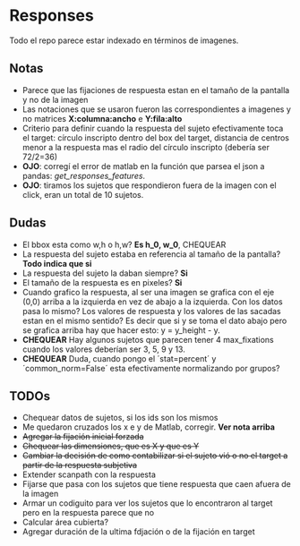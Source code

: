 # Responses

Todo el repo parece estar indexado en términos de imagenes.

## Notas

- Parece que las fijaciones de respuesta estan en el tamaño de la pantalla y no de la imagen
- Las notaciones que se usaron fueron las correspondientes a imagenes y no matrices **X:columna:ancho** e **Y:fila:alto**
- Criterio para definir cuando la respuesta del sujeto efectivamente toca el target: círculo inscripto dentro del box del target, distancia de centros menor a la respuesta mas el radio del círculo inscripto (debería ser 72/2=36)
- **OJO**: corregí el error de matlab en la función que parsea el json a pandas: *get_responses_features*.
- **OJO**: tiramos los sujetos que respondieron fuera de la imagen con el click, eran un total de 10 sujetos.

## Dudas

- El bbox esta como w,h o h,w? **Es h_0, w_0**, CHEQUEAR
- La respuesta del sujeto estaba en referencia al tamaño de la pantalla? **Todo indica que si**
- La respuesta del sujeto la daban siempre? **Si**
- El tamaño de la respuesta es en pixeles? **Si**
- Cuando grafico la respuesta, al ser una imagen se grafica con el eje (0,0) arriba a la izquierda en vez de abajo a la izquierda. Con los datos pasa lo mismo? Los valores de respuesta y los valores de las sacadas estan en el mismo sentido? Es decir que si y se toma el dato abajo pero se grafica arriba hay que hacer esto: y = y_height - y.
- **CHEQUEAR** Hay algunos sujetos que parecen tener 4 max_fixations cuando los valores deberían ser 3, 5, 9 y 13.
- **CHEQUEAR** Duda, cuando pongo el ´stat=percent´ y ´common_norm=False´ esta efectivamente normalizando por grupos?


## TODOs

- Chequear datos de sujetos, si los ids son los mismos
- Me quedaron cruzados los x e y de Matlab, corregir. **Ver nota arriba**
- ~~Agregar la fijación inicial forzada~~
- ~~Chequear las dimensiones, que es X y que es Y~~
- ~~Cambiar la decisión de como contabilizar si el sujeto vió o no el target a partir de la respuesta subjetiva~~
- Extender scanpath con la respuesta
- Fijarse que pasa con los sujetos que tiene respuesta que caen afuera de la imagen
- Armar un codiguito para ver los sujetos que lo encontraron al target pero en la respuesta parece que no
- Calcular área cubierta?
- Agregar duración de la ultima fdjación o de la fijación en target